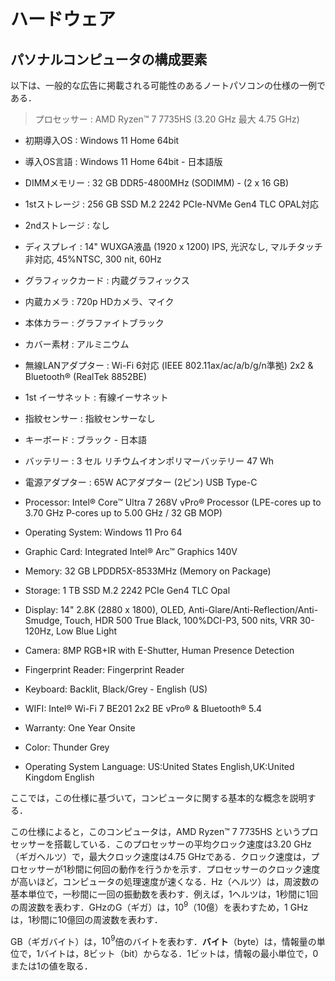 # ハードウェア

## パソナルコンピュータの構成要素

<!-- Consider the following specification for a laptop computer that might  appear in a typical advertisement. -->

以下は、一般的な広告に掲載される可能性のあるノートパソコンの仕様の一例である．

> プロセッサー : AMD Ryzen™ 7 7735HS (3.20 GHz 最大 4.75 GHz)
- 初期導入OS : Windows 11 Home 64bit   
- 導入OS言語 : Windows 11 Home 64bit - 日本語版   
- DIMMメモリー : 32 GB DDR5-4800MHz (SODIMM) - (2 x 16 GB)   
- 1stストレージ : 256 GB SSD M.2 2242 PCIe-NVMe Gen4 TLC OPAL対応   
- 2ndストレージ : なし   
- ディスプレイ : 14" WUXGA液晶 (1920 x 1200) IPS, 光沢なし, マルチタッチ非対応, 45%NTSC, 300 nit, 60Hz   
- グラフィックカード : 内蔵グラフィックス   
- 内蔵カメラ : 720p HDカメラ、マイク   
- 本体カラー : グラファイトブラック   
- カバー素材 : アルミニウム   
- 無線LANアダプター : Wi-Fi 6対応 (IEEE 802.11ax/ac/a/b/g/n準拠) 2x2 & Bluetooth® (RealTek 8852BE)
- 1st イーサネット : 有線イーサネット
- 指紋センサー : 指紋センサーなし
- キーボード : ブラック - 日本語
- バッテリー : 3 セル リチウムイオンポリマーバッテリー 47 Wh
- 電源アダプター : 65W ACアダプター (2ピン) USB Type-C


- Processor: Intel® Core™ Ultra 7 268V vPro® Processor (LPE-cores up to 3.70 GHz P-cores up to 5.00 GHz / 32 GB MOP)
- Operating System: Windows 11 Pro 64
- Graphic Card: Integrated Intel® Arc™ Graphics 140V
- Memory: 32 GB LPDDR5X-8533MHz (Memory on Package)
- Storage: 1 TB SSD M.2 2242 PCIe Gen4 TLC Opal
- Display: 14" 2.8K (2880 x 1800), OLED, Anti-Glare/Anti-Reflection/Anti-Smudge, Touch, HDR 500 True Black, 100%DCI-P3, 500 nits, VRR 30-120Hz, Low Blue Light
- Camera: 8MP RGB+IR with E-Shutter, Human Presence Detection
- Fingerprint Reader: Fingerprint Reader
- Keyboard: Backlit, Black/Grey - English (US)
- WIFI: Intel® Wi-Fi 7 BE201 2x2 BE vPro® & Bluetooth® 5.4
- Warranty: One Year Onsite
- Color: Thunder Grey
- Operating System Language: US:United States English,UK:United Kingdom English

ここでは，この仕様に基づいて，コンピュータに関する基本的な概念を説明する．

この仕様によると，このコンピュータは，AMD Ryzen™ 7 7735HS というプロセッサーを搭載している．このプロセッサーの平均クロック速度は3.20 GHz（ギガヘルツ）で，最大クロック速度は4.75 GHzである．クロック速度は，プロセッサーが1秒間に何回の動作を行うかを示す．プロセッサーのクロック速度が高いほど，コンピュータの処理速度が速くなる．Hz（ヘルツ）は，周波数の基本単位で，一秒間に一回の振動数を表わす．例えば，1ヘルツは，1秒間に1回の周波数を表わす．GHzのG（ギガ）は，$10^9$（10億）を表わすため，1 GHzは，1秒間に10億回の周波数を表わす．



GB（ギガバイト）は，$10^9$倍のバイトを表わす．**バイト**（byte）は，情報量の単位で，1バイトは，8ビット（bit）からなる．1ビットは，情報の最小単位で，0または1の値を取る．

